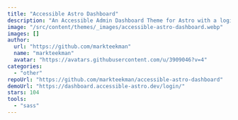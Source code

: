 ```yaml
---
title: "Accessible Astro Dashboard"
description: "An Accessible Admin Dashboard Theme for Astro with a login page and a dashboard overview. Includes accessibility features such as landmarks, better focus-outline and skip-links navigation."
image: "/src/content/themes/_images/accessible-astro-dashboard.webp"
images: []
author:
  url: "https://github.com/markteekman"
  name: "markteekman"
  avatar: "https://avatars.githubusercontent.com/u/3909046?v=4"
categories:
  - "other"
repoUrl: "https://github.com/markteekman/accessible-astro-dashboard"
demoUrl: "https://dashboard.accessible-astro.dev/login/"
stars: 104
tools:
  - "sass"
---
```

